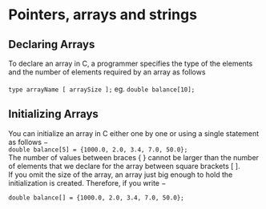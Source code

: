 # Pointers, arrays and strings

## Declaring Arrays
To declare an array in C, a programmer specifies the type of the elements and the number of elements required by an array as follows <br><br>
```type arrayName [ arraySize ];```  eg.  ```double balance[10];```

## Initializing Arrays
You can initialize an array in C either one by one or using a single statement as follows −<br>
```double balance[5] = {1000.0, 2.0, 3.4, 7.0, 50.0};```<br>
The number of values between braces { } cannot be larger than the number of elements that we declare for the array between square brackets [ ].<br>
If you omit the size of the array, an array just big enough to hold the initialization is created. Therefore, if you write −<br>

```double balance[] = {1000.0, 2.0, 3.4, 7.0, 50.0};```

